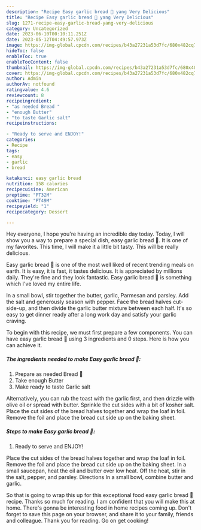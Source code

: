 ```yaml
---
description: "Recipe Easy garlic bread 🍞 yang Very Delicious"
title: "Recipe Easy garlic bread 🍞 yang Very Delicious"
slug: 1271-recipe-easy-garlic-bread-yang-very-delicious
category: Uncategorized
date: 2023-06-10T00:10:11.251Z
date: 2023-05-12T04:49:57.973Z
image: https://img-global.cpcdn.com/recipes/b43a27231a53d7fc/680x482cq70/easy-garlic-bread-recipe-main-photo.jpg
hideToc: false
enableToc: true
enableTocContent: false
thumbnail: https://img-global.cpcdn.com/recipes/b43a27231a53d7fc/680x482cq70/easy-garlic-bread-recipe-main-photo.jpg
cover: https://img-global.cpcdn.com/recipes/b43a27231a53d7fc/680x482cq70/easy-garlic-bread-recipe-main-photo.jpg
author: Admin
authorAv: notfound
ratingvalue: 4.6
reviewcount: 8
recipeingredient:
- "as needed Bread "
- "enough Butter"
- "to taste Garlic salt"
recipeinstructions:

- "Ready to serve and ENJOY!"
categories:
- Recipe
tags:
- easy
- garlic
- bread

katakunci: easy garlic bread 
nutrition: 158 calories
recipecuisine: American
preptime: "PT32M"
cooktime: "PT49M"
recipeyield: "1"
recipecategory: Dessert

---
```



Hey everyone, I hope you're having an incredible day today. Today, I will show you a way to prepare a special dish, easy garlic bread 🍞. It is one of my favorites. This time, I will make it a little bit tasty. This will be really delicious.

Easy garlic bread 🍞 is one of the most well liked of recent trending meals on earth. It is easy, it is fast, it tastes delicious. It is appreciated by millions daily. They're fine and they look fantastic. Easy garlic bread 🍞 is something which I've loved my entire life.

In a small bowl, stir together the butter, garlic, Parmesan and parsley. Add the salt and generously season with pepper. Face the bread halves cut-side-up, and then divide the garlic butter mixture between each half. It&#39;s so easy to get dinner ready after a long work day and satisfy your garlic craving.


To begin with this recipe, we must first prepare a few components. You can have easy garlic bread 🍞 using 3 ingredients and 0 steps. Here is how you can achieve it.

<!--inarticleads1-->

##### The ingredients needed to make Easy garlic bread 🍞:

1. Prepare as needed Bread 🍞
1. Take enough Butter
1. Make ready to taste Garlic salt


Alternatively, you can rub the toast with the garlic first, and then drizzle with olive oil or spread with butter. Sprinkle the cut sides with a bit of kosher salt. Place the cut sides of the bread halves together and wrap the loaf in foil. Remove the foil and place the bread cut side up on the baking sheet. 

<!--inarticleads2-->

##### Steps to make Easy garlic bread 🍞:


1. Ready to serve and ENJOY!

Place the cut sides of the bread halves together and wrap the loaf in foil. Remove the foil and place the bread cut side up on the baking sheet. In a small saucepan, heat the oil and butter over low heat. Off the heat, stir in the salt, pepper, and parsley. Directions In a small bowl, combine butter and garlic. 

So that is going to wrap this up for this exceptional food easy garlic bread 🍞 recipe. Thanks so much for reading. I am confident that you will make this at home. There's gonna be interesting food in home recipes coming up. Don't forget to save this page on your browser, and share it to your family, friends and colleague. Thank you for reading. Go on get cooking!
